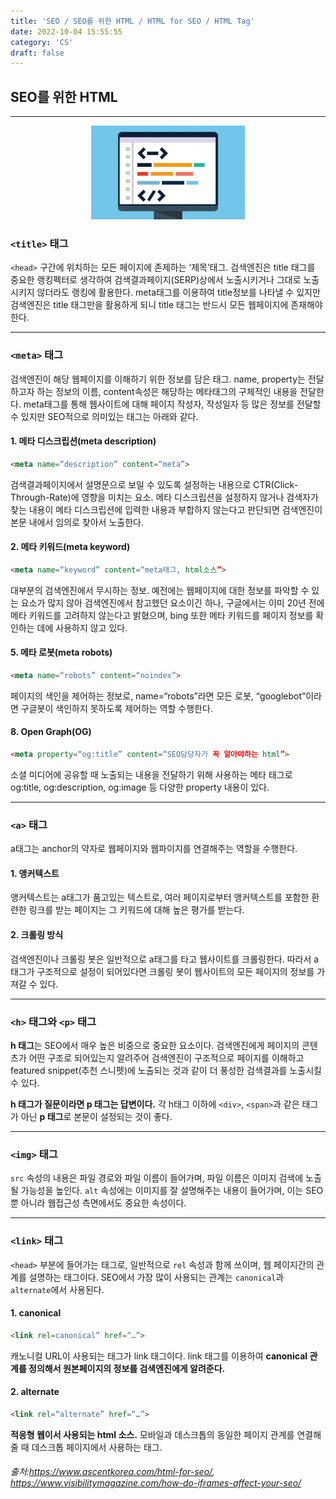 ```yaml
---
title: 'SEO / SEO를 위한 HTML / HTML for SEO / HTML Tag'
date: 2022-10-04 15:55:55
category: 'CS'
draft: false
---
```


## SEO를 위한 HTML

---
<div style="text-align: center;"><img alt="SEO and HTML" src="SEOandHTML.jpeg" style="height: 150px"></div>

### `<title>` 태그
`<head>` 구간에 위치하는 모든 페이지에 존제하는 ‘제목’태그. 검색엔진은 title 태그를 중요한 랭킹펙터로 생각하여 검색결과페이지(SERP)상에서 
노출시키거나 그대로 노출시키지 않더라도 랭킹에 활용한다. meta태그를 이용하여 title정보를 나타낼 수 있지만 검색엔진은 title 태그만을 활용하게 되니 
title 태그는 반드시 모든 웹페이지에 존재해야한다.

---
### `<meta>` 태그
검색엔진이 해당 웹페이지를 이해하기 위한 정보를 담은 태그. name, property는 전달하고자 하는 정보의 이름, content속성은 해당하는 메타태그의 
구체적인 내용을 전달한다. meta태그를 통해 웹사이트에 대해 페이지 작성자, 작성일자 등 많은 정보를 전달할 수 있지만 SEO적으로 의미있는 태그는 아래와 같다.

#### 1. 메타 디스크립션(meta description)
```html
<meta name=“description” content=“meta”>
```  

검색결과페이지에서 설명문으로 보일 수 있도록 설정하는 내용으로 CTR(Click-Through-Rate)에 영향을 미치는 요소. 메타 디스크립션을 설정하지 않거나
검색자가 찾는 내용이 메타 디스크립션에 입력한 내용과 부합하지 않는다고 판단되면 검색엔진이 본문 내에서 임의로 찾아서 노출한다.

#### 2. 메타 키워드(meta keyword)
```html
<meta name=“keyword” content=“meta태그, html소스”>
```

대부분의 검색엔진에서 무시하는 정보. 예전에는 웹페이지에 대한 정보를 파악할 수 있는 요소가 많지 않아 검색엔진에서 참고했던 요소이긴 하나, 
구글에서는 이미 20년 전에 메타 키워드를 고려하지 않는다고 밝혔으며, bing 또한 메타 키워드를 페이지 정보를 확인하는 데에 사용하지 않고 있다.

#### 5. 메타 로봇(meta robots)
```html
<meta name=“robots” content=“noindex”>
``` 

페이지의 색인을 제어하는 정보로, name=“robots”라면 모든 로봇, “googlebot”이라면 구글봇이 색인하지 못하도록 제어하는 역할 수행한다.

#### 8. Open Graph(OG)
```html
<meta property=“og:title” content=“SEO담당자가 꼭 알아야하는 html”>
```

소셜 미디어에 공유할 때 노출되는 내용을 전달하기 위해 사용하는 메타 태그로 og:title, og:description, og:image 등 다양한 property 내용이 있다.

---

### `<a>` 태그
a태그는 anchor의 약자로 웹페이지와 웹파이지를 연결해주는 역할을 수행한다.
#### 1. 앵커텍스트
앵커텍스트는 a태그가 품고있는 텍스트로, 여러 페이지로부터 앵커텍스트를 포함한 환련한 링크를 받는 페이지는 그 키워드에 대해 높은 평가를 받는다.

#### 2. 크롤링 방식
검색엔진이나 크롤링 봇은 일반적으로 a태그를 타고 웹사이트를 크롤링한다. 따라서 a태그가 구조적으로 설정이 되어있다면 크롤링 봇이 웹사이트의 모든 페이지의 
정보를 가져갈 수 있다.

---

### `<h>` 태그와 `<p>` 태그
**h 태그**는 SEO에서 매우 높은 비중으로 중요한 요소이다. 검색엔진에게 페이지의 콘텐츠가 어떤 구조로 되어있는지 알려주어 검색엔진이 구조적으로 페이지를 
이해하고 featured snippet(추천 스니펫)에 노출되는 것과 같이 더 풍성한 검색결과를 노출시킬 수 있다.

**h 태그가 질문이라면 p 태그는 답변이다.** 각 h태그 이하에 `<div>`, `<span>`과 같은 태그가 아닌 **p 태그**로 본문이 설정되는 것이 좋다.

---

### `<img>` 태그

`src` 속성의 내용은 파일 경로와 파일 이름이 들어가며, 파일 이름은 이미지 검색에 노출될 가능성을 높인다.
`alt` 속성에는 이미지를 잘 설명해주는 내용이 들어가며, 이는 SEO 뿐 아니라 웹접근성 측면에서도 중요한 속성이다.

---

### `<link>` 태그
`<head>` 부분에 들어가는 태그로, 일반적으로 `rel` 속성과 함께 쓰이며, 웹 페이지간의 관계를 설명하는 태그이다. SEO에서 가장 많이 사용되는 관계는 
`canonical`과 `alternate`에서 사용된다.
#### 1. canonical
```html
<link rel=canonical” href=“…”>
```

캐노니컬 URL이 사용되는 태그가 link 태그이다. link 태그를 이용하여 **canonical 관계를 정의해서 원본페이지의 정보를 검색엔진에게 알려준다.**

#### 2. alternate
```html
<link rel=“alternate” href=“…”>
```

**적응형 웹이서 사용되는 html 소스.** 모바일과 데스크톱의 동일한 페이지 관계를 연결해 줄 때 데스크톱 페이지에서 사용하는 태그.


###### 출처:https://www.ascentkorea.com/html-for-seo/, https://www.visibilitymagazine.com/how-do-iframes-affect-your-seo/
